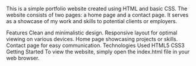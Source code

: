 This is a simple portfolio website created using HTML and basic CSS. The website consists of two pages: a home page and a contact page. It serves as a showcase of my work and skills to potential clients or employers.

Features
Clean and minimalistic design.
Responsive layout for optimal viewing on various devices.
Home page showcasing projects or skills.
Contact page for easy communication.
Technologies Used
HTML5
CSS3
Getting Started
To view the website, simply open the index.html file in your web browser.
